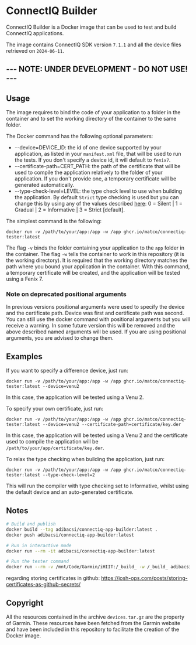 # ConnectIQ Builder

ConnectIQ Builder is a Docker image that can be used to test and build ConnectIQ applications.

The image contains ConnectIQ SDK version `7.1.1` and all the device files retrieved on `2024-06-11`.

## --- NOTE: UNDER DEVELOPMENT - DO NOT USE! ---

## Usage

The image requires to bind the code of your application to a folder in the container and to set the working directory of the container to the same folder.

The Docker command has the following optional parameters:

- --device=DEVICE_ID: the id of one device supported by your application, as listed in your `manifest.xml` file, that will be used to run the tests. If you don't specify a device id, it will default to `fenix7`.
- --certificate-path=CERT_PATH: the path of the certificate that will be used to compile the application relatively to the folder of your application. If you don't provide one, a temporary certificate will be generated automatically.
- --type-check-level=LEVEL: the type check level to use when building the application. By default `Strict` type checking is used but you can change this by using any of the values described [here](https://developer.garmin.com/connect-iq/monkey-c/monkey-types/): 0 = Silent | 1 = Gradual | 2 = Informative | 3 = Strict [default].

The simplest command is the following:

```
docker run -v /path/to/your/app:/app -w /app ghcr.io/matco/connectiq-tester:latest
```

The flag `-v` binds the folder containing your application to the `app` folder in the container. The flag `-w` tells the container to work in this repository (it is the working directory). It is required that the working directory matches the path where you bound your application in the container. With this command, a temporary certificate will be created, and the application will be tested using a Fenix 7.

### Note on deprecated positional arguments

In previous versions positional arguments were used to specify the device and the certificate path. Device was first and certificate path was second. You can still use the docker command with positional arguments but you will receive a warning. In some future version this will be removed and the above described named arguments will be used. If you are using positional arguments, you are advised to change them.

## Examples

If you want to specify a difference device, just run:

```
docker run -v /path/to/your/app:/app -w /app ghcr.io/matco/connectiq-tester:latest --device=venu2
```

In this case, the application will be tested using a Venu 2.

To specify your own certificate, just run:

```
docker run -v /path/to/your/app:/app -w /app ghcr.io/matco/connectiq-tester:latest --device=venu2 --certificate-path=certificate/key.der
```

In this case, the application will be tested using a Venu 2 and the certificate used to compile the application will be `/path/to/your/app/certificate/key.der`.

To relax the type checking when building the application, just run:

```
docker run -v /path/to/your/app:/app -w /app ghcr.io/matco/connectiq-tester:latest --type-check-level=2
```

This will run the compiler with type checking set to Informative, whilst using the default device and an auto-generated certificate.

## Notes

```bash
# Build and publish
docker build --tag adibacsi/connectiq-app-builder:latest .
docker push adibacsi/connectiq-app-builder:latest

# Run in interactive mode
docker run --rm -it adibacsi/connectiq-app-builder:latest

# Run the tester command
docker run --rm -v /mnt/Code/Garmin/iHIIT:/_build_ -w /_build_ adibacsi/connectiq-app-builder:latest /connectiq/bin/tester.sh --device=fr235 --type-check-level=2

```

regarding storing certificates in github: https://josh-ops.com/posts/storing-certificates-as-github-secrets/

## Copyright

All the resources contained in the archive `devices.tar.gz` are the property of Garmin. These resources have been fetched from the Garmin website and have been included in this repository to facilitate the creation of the Docker image.
